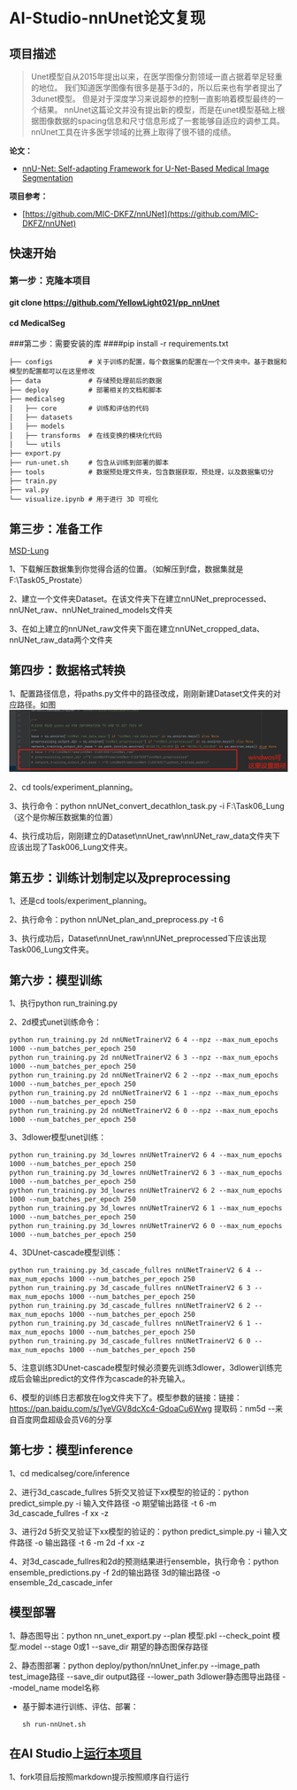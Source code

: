 # AI-Studio-nnUnet论文复现


## 项目描述
> Unet模型自从2015年提出以来，在医学图像分割领域一直占据着举足轻重的地位。
> 我们知道医学图像有很多是基于3d的，所以后来也有学者提出了3dunet模型。
> 但是对于深度学习来说超参的控制一直影响着模型最终的一个结果。
> nnUnet这篇论文并没有提出新的模型，而是在unet模型基础上根据图像数据的spacing信息和尺寸信息形成了一套能够自适应的调参工具。
> nnUnet工具在许多医学领域的比赛上取得了很不错的成绩。


**论文：**

- [nnU-Net: Self-adapting Framework for U-Net-Based Medical Image Segmentation](https://arxiv.org/abs/1809.10486)

**项目参考：**
- [https://github.com/MIC-DKFZ/nnUNet](https://github.com/MIC-DKFZ/nnUNet)


## 快速开始
### 第一步：克隆本项目
#### git clone https://github.com/YellowLight021/pp_nnUnet
#### cd MedicalSeg 
###第二步：需要安装的库
####pip install -r requirements.txt

```
├── configs         # 关于训练的配置，每个数据集的配置在一个文件夹中。基于数据和模型的配置都可以在这里修改
├── data            # 存储预处理前后的数据
├── deploy          # 部署相关的文档和脚本
├── medicalseg  
│   ├── core        # 训练和评估的代码
│   ├── datasets  
│   ├── models  
│   ├── transforms  # 在线变换的模块化代码
│   └── utils  
├── export.py
├── run-unet.sh     # 包含从训练到部署的脚本
├── tools           # 数据预处理文件夹，包含数据获取，预处理，以及数据集切分
├── train.py
├── val.py
└── visualize.ipynb # 用于进行 3D 可视化
```


## 第三步：准备工作
[MSD-Lung ](https://drive.google.com/drive/folders/1HqEgzS8BV2c7xYNrZdEAnrHk7osJJ–2) 

1、下载解压数据集到你觉得合适的位置。（如解压到f盘，数据集就是F:\Task05_Prostate）

2、建立一个文件夹Dataset。在该文件夹下在建立nnUNet_preprocessed、nnUNet_raw、nnUNet_trained_models文件夹

3、在如上建立的nnUNet_raw文件夹下面在建立nnUNet_cropped_data、nnUNet_raw_data两个文件夹

## 第四步：数据格式转换

1、配置路径信息，将paths.py文件中的路径改成，刚刚新建Dataset文件夹的对应路径。如图![images](images/path_config.png)  

2、cd tools/experiment_planning。

3、执行命令：python nnUNet_convert_decathlon_task.py -i F:\Task06_Lung（这个是你解压数据集的位置）

4、执行成功后，刚刚建立的Dataset\nnUnet_raw\nnUNet_raw_data文件夹下应该出现了Task006_Lung文件夹。

## 第五步：训练计划制定以及preprocessing

1、还是cd tools/experiment_planning。

2、执行命令：python nnUNet_plan_and_preprocess.py -t 6

3、执行成功后，Dataset\nnUnet_raw\nnUNet_preprocessed下应该出现Task006_Lung文件夹。

## 第六步：模型训练

1、执行python run_training.py

2、2d模式unet训练命令：
```
python run_training.py 2d nnUNetTrainerV2 6 4 --npz --max_num_epochs 1000 --num_batches_per_epoch 250
python run_training.py 2d nnUNetTrainerV2 6 3 --npz --max_num_epochs 1000 --num_batches_per_epoch 250
python run_training.py 2d nnUNetTrainerV2 6 2 --npz --max_num_epochs 1000 --num_batches_per_epoch 250
python run_training.py 2d nnUNetTrainerV2 6 1 --npz --max_num_epochs 1000 --num_batches_per_epoch 250
python run_training.py 2d nnUNetTrainerV2 6 0 --npz --max_num_epochs 1000 --num_batches_per_epoch 250
```
3、3dlower模型unet训练：
```
python run_training.py 3d_lowres nnUNetTrainerV2 6 4 --max_num_epochs 1000 --num_batches_per_epoch 250
python run_training.py 3d_lowres nnUNetTrainerV2 6 3 --max_num_epochs 1000 --num_batches_per_epoch 250
python run_training.py 3d_lowres nnUNetTrainerV2 6 2 --max_num_epochs 1000 --num_batches_per_epoch 250
python run_training.py 3d_lowres nnUNetTrainerV2 6 1 --max_num_epochs 1000 --num_batches_per_epoch 250
python run_training.py 3d_lowres nnUNetTrainerV2 6 0 --max_num_epochs 1000 --num_batches_per_epoch 250
```

4、3DUnet-cascade模型训练：
```
python run_training.py 3d_cascade_fullres nnUNetTrainerV2 6 4 --max_num_epochs 1000 --num_batches_per_epoch 250
python run_training.py 3d_cascade_fullres nnUNetTrainerV2 6 3 --max_num_epochs 1000 --num_batches_per_epoch 250
python run_training.py 3d_cascade_fullres nnUNetTrainerV2 6 2 --max_num_epochs 1000 --num_batches_per_epoch 250
python run_training.py 3d_cascade_fullres nnUNetTrainerV2 6 1 --max_num_epochs 1000 --num_batches_per_epoch 250
python run_training.py 3d_cascade_fullres nnUNetTrainerV2 6 0 --max_num_epochs 1000 --num_batches_per_epoch 250
```

5、注意训练3DUnet-cascade模型时候必须要先训练3dlower，3dlower训练完成后会输出predict的文件作为cascade的补充输入。



6、模型的训练日志都放在log文件夹下了。模型参数的链接：链接：https://pan.baidu.com/s/1yeVGV8dcXc4-GdoaCu6Wwg 
提取码：nm5d 
--来自百度网盘超级会员V6的分享

## 第七步：模型inference

1、cd medicalseg/core/inference

2、进行3d_cascade_fullres 5折交叉验证下xx模型的验证的：python predict_simple.py -i 输入文件路径 -o 期望输出路径 -t 6 -m 3d_cascade_fullres -f xx -z

3、进行2d 5折交叉验证下xx模型的验证的：python predict_simple.py -i 输入文件路径 -o 输出路径 -t 6 -m 2d -f xx -z

4、对3d_cascade_fullres和2d的预测结果进行ensemble，执行命令：python ensemble_predictions.py -f 2d的输出路径 3d的输出路径 -o ensemble_2d_cascade_infer

## 模型部署
1、静态图导出：python nn_unet_export.py --plan 模型.pkl --check_point 模型.model --stage 0或1 --save_dir 期望的静态图保存路径

2、静态图部署：python deploy/python/nnUnet_infer.py --image_path test_image路径 --save_dir output路径 --lower_path 3dlower静态图导出路径 --model_name model名称

- 基于脚本进行训练、评估、部署：
   ```
   sh run-nnUnet.sh
   ```
  
## 在AI Studio上[运行本项目](项目“nnUnet调试”共享链接(有效期三天)：https://aistudio.baidu.com/studio/project/partial/verify/3874882/2506bf5003b64facb015a538c99142f2) 
1、fork项目后按照markdown提示按照顺序自行运行




